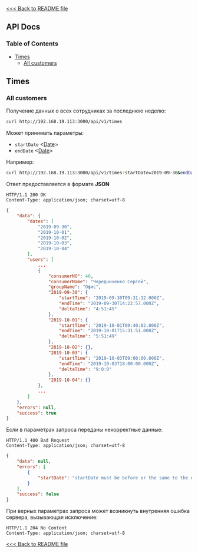 [<<< Back to README file](../README.md)
## API Docs

### Table of Contents

- [Times](#times)
	- [All customers](#all-customers)

## Times

### All customers

Получение данных о всех сотрудниках за последнюю неделю:
```bash
curl http://192.168.19.113:3000/api/v1/times
```
Может принимать параметры:
- `startDate` <[Date](https://developer.mozilla.org/en-US/docs/Web/JavaScript/Reference/Global_Objects/Date)>
- `endDate` <[Date](https://developer.mozilla.org/en-US/docs/Web/JavaScript/Reference/Global_Objects/Date)>

Например:
```bash
curl http://192.168.19.113:3000/api/v1/times?startDate=2019-09-30&endDate=2019-10-04
```
Ответ предоставляется в формате **JSON**
```
HTTP/1.1 200 OK
Content-Type: application/json; charset=utf-8
```
```json
{
	"data": {
		"dates": [
			"2019-09-30",
			"2019-10-01",
			"2019-10-02",
			"2019-10-03",
			"2019-10-04"
		],
		"users": [
			...
			{
				"consumerNO": 40,
				"consumerName": "Чередниченко Сергей",
				"groupName": "Офис",
				"2019-09-30": {
					"startTime": "2019-09-30T09:31:12.000Z",
					"endTime": "2019-09-30T14:22:57.000Z",
					"deltaTime": "4:51:45"
				},
				"2019-10-01": {
					"startTime": "2019-10-01T09:40:02.000Z",
					"endTime": "2019-10-01T15:31:51.000Z",
					"deltaTime": "5:51:49"
				},
				"2019-10-02": {},
				"2019-10-03": {
					"startTime": "2019-10-03T09:00:00.000Z",
					"endTime": "2019-10-03T18:00:00.000Z",
					"deltaTime": "9:0:0"
				},
				"2019-10-04": {}
			},
			...
		]
	},
	"errors": null,
	"success": true
}
```

Если в параметрах запроса переданы некорректные данные:
```
HTTP/1.1 400 Bad Request
Content-Type: application/json; charset=utf-8
```
```json
{
	"data": null,
	"errors": [
		{
			"startDate": "startDate must be before or the same to the endDate"
		}
	],
	"success": false
}
```

При верных параметрах запроса может возникнуть внутренняя ошибка сервера, вызывающая исключение:
```
HTTP/1.1 204 No Content
Content-Type: application/json; charset=utf-8
```

[<<< Back to README file](../README.md)